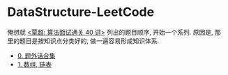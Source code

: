# DataStructure-LeetCode

俺想就 [<覃超: 算法面试通关 40 讲>](https://time.geekbang.org/course/detail/100019701-41518) 列出的题目顺序, 开始一个系列. 原因是, 那里的题目是按知识点分类好的, 做一遍容易形成知识体系.

* [0. 题外话合集]()
* [1. 数组, 链表]()